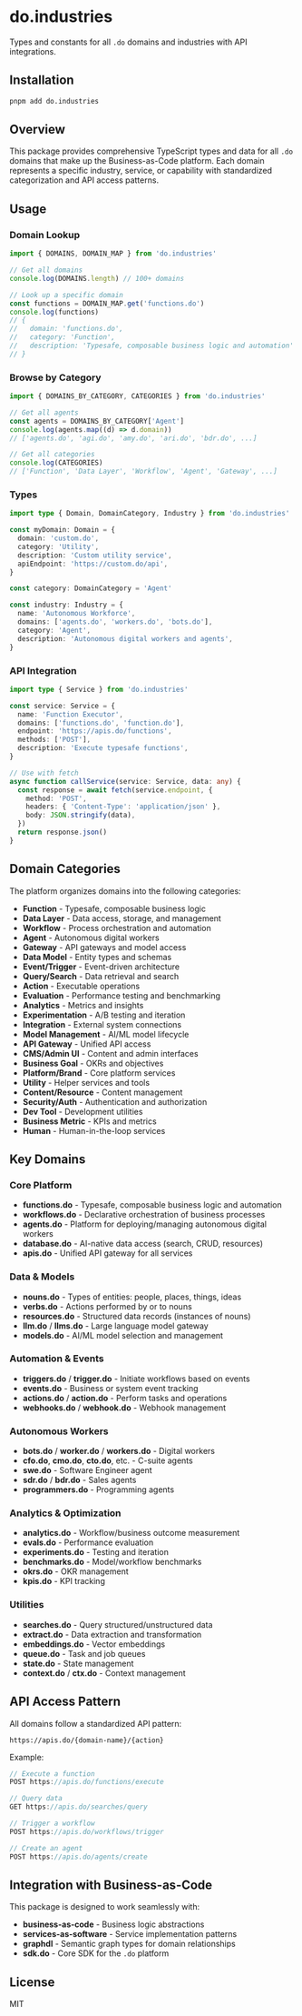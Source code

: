 # do.industries

Types and constants for all `.do` domains and industries with API integrations.

## Installation

```bash
pnpm add do.industries
```

## Overview

This package provides comprehensive TypeScript types and data for all `.do` domains that make up the Business-as-Code platform. Each domain represents a specific industry, service, or capability with standardized categorization and API access patterns.

## Usage

### Domain Lookup

```typescript
import { DOMAINS, DOMAIN_MAP } from 'do.industries'

// Get all domains
console.log(DOMAINS.length) // 100+ domains

// Look up a specific domain
const functions = DOMAIN_MAP.get('functions.do')
console.log(functions)
// {
//   domain: 'functions.do',
//   category: 'Function',
//   description: 'Typesafe, composable business logic and automation'
// }
```

### Browse by Category

```typescript
import { DOMAINS_BY_CATEGORY, CATEGORIES } from 'do.industries'

// Get all agents
const agents = DOMAINS_BY_CATEGORY['Agent']
console.log(agents.map((d) => d.domain))
// ['agents.do', 'agi.do', 'amy.do', 'ari.do', 'bdr.do', ...]

// Get all categories
console.log(CATEGORIES)
// ['Function', 'Data Layer', 'Workflow', 'Agent', 'Gateway', ...]
```

### Types

```typescript
import type { Domain, DomainCategory, Industry } from 'do.industries'

const myDomain: Domain = {
  domain: 'custom.do',
  category: 'Utility',
  description: 'Custom utility service',
  apiEndpoint: 'https://custom.do/api',
}

const category: DomainCategory = 'Agent'

const industry: Industry = {
  name: 'Autonomous Workforce',
  domains: ['agents.do', 'workers.do', 'bots.do'],
  category: 'Agent',
  description: 'Autonomous digital workers and agents',
}
```

### API Integration

```typescript
import type { Service } from 'do.industries'

const service: Service = {
  name: 'Function Executor',
  domains: ['functions.do', 'function.do'],
  endpoint: 'https://apis.do/functions',
  methods: ['POST'],
  description: 'Execute typesafe functions',
}

// Use with fetch
async function callService(service: Service, data: any) {
  const response = await fetch(service.endpoint, {
    method: 'POST',
    headers: { 'Content-Type': 'application/json' },
    body: JSON.stringify(data),
  })
  return response.json()
}
```

## Domain Categories

The platform organizes domains into the following categories:

- **Function** - Typesafe, composable business logic
- **Data Layer** - Data access, storage, and management
- **Workflow** - Process orchestration and automation
- **Agent** - Autonomous digital workers
- **Gateway** - API gateways and model access
- **Data Model** - Entity types and schemas
- **Event/Trigger** - Event-driven architecture
- **Query/Search** - Data retrieval and search
- **Action** - Executable operations
- **Evaluation** - Performance testing and benchmarking
- **Analytics** - Metrics and insights
- **Experimentation** - A/B testing and iteration
- **Integration** - External system connections
- **Model Management** - AI/ML model lifecycle
- **API Gateway** - Unified API access
- **CMS/Admin UI** - Content and admin interfaces
- **Business Goal** - OKRs and objectives
- **Platform/Brand** - Core platform services
- **Utility** - Helper services and tools
- **Content/Resource** - Content management
- **Security/Auth** - Authentication and authorization
- **Dev Tool** - Development utilities
- **Business Metric** - KPIs and metrics
- **Human** - Human-in-the-loop services

## Key Domains

### Core Platform

- **functions.do** - Typesafe, composable business logic and automation
- **workflows.do** - Declarative orchestration of business processes
- **agents.do** - Platform for deploying/managing autonomous digital workers
- **database.do** - AI-native data access (search, CRUD, resources)
- **apis.do** - Unified API gateway for all services

### Data & Models

- **nouns.do** - Types of entities: people, places, things, ideas
- **verbs.do** - Actions performed by or to nouns
- **resources.do** - Structured data records (instances of nouns)
- **llm.do** / **llms.do** - Large language model gateway
- **models.do** - AI/ML model selection and management

### Automation & Events

- **triggers.do** / **trigger.do** - Initiate workflows based on events
- **events.do** - Business or system event tracking
- **actions.do** / **action.do** - Perform tasks and operations
- **webhooks.do** / **webhook.do** - Webhook management

### Autonomous Workers

- **bots.do** / **worker.do** / **workers.do** - Digital workers
- **cfo.do**, **cmo.do**, **cto.do**, etc. - C-suite agents
- **swe.do** - Software Engineer agent
- **sdr.do** / **bdr.do** - Sales agents
- **programmers.do** - Programming agents

### Analytics & Optimization

- **analytics.do** - Workflow/business outcome measurement
- **evals.do** - Performance evaluation
- **experiments.do** - Testing and iteration
- **benchmarks.do** - Model/workflow benchmarks
- **okrs.do** - OKR management
- **kpis.do** - KPI tracking

### Utilities

- **searches.do** - Query structured/unstructured data
- **extract.do** - Data extraction and transformation
- **embeddings.do** - Vector embeddings
- **queue.do** - Task and job queues
- **state.do** - State management
- **context.do** / **ctx.do** - Context management

## API Access Pattern

All domains follow a standardized API pattern:

```
https://apis.do/{domain-name}/{action}
```

Example:

```typescript
// Execute a function
POST https://apis.do/functions/execute

// Query data
GET https://apis.do/searches/query

// Trigger a workflow
POST https://apis.do/workflows/trigger

// Create an agent
POST https://apis.do/agents/create
```

## Integration with Business-as-Code

This package is designed to work seamlessly with:

- **business-as-code** - Business logic abstractions
- **services-as-software** - Service implementation patterns
- **graphdl** - Semantic graph types for domain relationships
- **sdk.do** - Core SDK for the `.do` platform

## License

MIT
